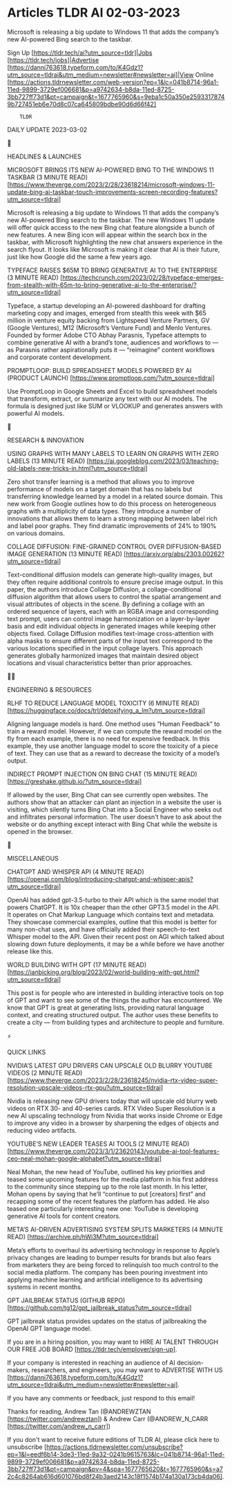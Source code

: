 # Articles TLDR AI 02-03-2023

Microsoft is releasing a big update to Windows 11 that adds the
company’s new AI-powered Bing search to the taskbar.  

Sign Up [https://tldr.tech/ai?utm_source=tldr]|Jobs
[https://tldr.tech/jobs]|Advertise
[https://danni763618.typeform.com/to/K4Gdz1?utm_source=tldrai&utm_medium=newsletter#newsletter=ai]|View
Online
[https://actions.tldrnewsletter.com/web-version?ep=1&lc=041b8714-96a1-11ed-9899-3729ef006681&p=a9742634-b8da-11ed-8725-3bb727ff73d1&pt=campaign&t=1677765960&s=9eba1c50a350e25933178749b727451eb6e70d8c07ca645809bdbe90d6d66f42]


		TLDR 

DAILY UPDATE 2023-03-02

🚀 

HEADLINES & LAUNCHES

MICROSOFT BRINGS ITS NEW AI-POWERED BING TO THE WINDOWS 11 TASKBAR (3
MINUTE READ)
[https://www.theverge.com/2023/2/28/23618214/microsoft-windows-11-update-bing-ai-taskbar-touch-improvements-screen-recording-features?utm_source=tldrai]


Microsoft is releasing a big update to Windows 11 that adds the
company’s new AI-powered Bing search to the taskbar. The new Windows
11 update will offer quick access to the new Bing chat feature
alongside a bunch of new features. A new Bing icon will appear within
the search box in the taskbar, with Microsoft highlighting the new
chat answers experience in the search flyout. It looks like Microsoft
is making it clear that AI is their future, just like how Google did
the same a few years ago. 

TYPEFACE RAISES $65M TO BRING GENERATIVE AI TO THE ENTERPRISE (3
MINUTE READ)
[https://techcrunch.com/2023/02/28/typeface-emerges-from-stealth-with-65m-to-bring-generative-ai-to-the-enterprise/?utm_source=tldrai]


Typeface, a startup developing an AI-powered dashboard for drafting
marketing copy and images, emerged from stealth this week with $65
million in venture equity backing from Lightspeed Venture Partners, GV
(Google Ventures), M12 (Microsoft’s Venture Fund) and Menlo
Ventures. Founded by former Adobe CTO Abhay Parasnis, Typeface
attempts to combine generative AI with a brand’s tone, audiences and
workflows to — as Parasnis rather aspirationally puts it —
“reimagine” content workflows and corporate content development. 

PROMPTLOOP: BUILD SPREADSHEET MODELS POWERED BY AI (PRODUCT LAUNCH)
[https://www.promptloop.com/?utm_source=tldrai] 

Use PromptLoop in Google Sheets and Excel to build spreadsheet models
that transform, extract, or summarize any text with our AI models. The
formula is designed just like SUM or VLOOKUP and generates answers
with powerful AI models. 

🧠 

RESEARCH & INNOVATION

USING GRAPHS WITH MANY LABELS TO LEARN ON GRAPHS WITH ZERO LABELS (13
MINUTE READ)
[https://ai.googleblog.com/2023/03/teaching-old-labels-new-tricks-in.html?utm_source=tldrai]


Zero shot transfer learning is a method that allows you to improve
performance of models on a target domain that has no labels but
transferring knowledge learned by a model in a related source domain.
This new work from Google outlines how to do this process on
heterogeneous graphs with a multiplicity of data types. They introduce
a number of innovations that allows them to learn a strong mapping
between label rich and label poor graphs. They find dramatic
improvements of 24% to 190% on various domains. 

COLLAGE DIFFUSION: FINE-GRAINED CONTROL OVER DIFFUSION-BASED IMAGE
GENERATION (13 MINUTE READ)
[https://arxiv.org/abs/2303.00262?utm_source=tldrai] 

Text-conditional diffusion models can generate high-quality images,
but they often require additional controls to ensure precise image
output. In this paper, the authors introduce Collage Diffusion, a
collage-conditional diffusion algorithm that allows users to control
the spatial arrangement and visual attributes of objects in the scene.
By defining a collage with an ordered sequence of layers, each with an
RGBA image and corresponding text prompt, users can control image
harmonization on a layer-by-layer basis and edit individual objects in
generated images while keeping other objects fixed. Collage Diffusion
modifies text-image cross-attention with alpha masks to ensure
different parts of the input text correspond to the various locations
specified in the input collage layers. This approach generates
globally harmonized images that maintain desired object locations and
visual characteristics better than prior approaches. 

🧑‍💻 

ENGINEERING & RESOURCES

RLHF TO REDUCE LANGUAGE MODEL TOXICITY (6 MINUTE READ)
[https://huggingface.co/docs/trl/detoxifying_a_lm?utm_source=tldrai] 

Aligning language models is hard. One method uses “Human Feedback”
to train a reward model. However, if we can compute the reward model
on the fly from each example, there is no need for expensive feedback.
In this example, they use another language model to score the toxicity
of a piece of text. They can use that as a reward to decrease the
toxicity of a model’s output. 

INDIRECT PROMPT INJECTION ON BING CHAT (15 MINUTE READ)
[https://greshake.github.io/?utm_source=tldrai] 

If allowed by the user, Bing Chat can see currently open websites. The
authors show that an attacker can plant an injection in a website the
user is visiting, which silently turns Bing Chat into a Social
Engineer who seeks out and infiltrates personal information. The user
doesn't have to ask about the website or do anything except interact
with Bing Chat while the website is opened in the browser. 

🎁 

MISCELLANEOUS

CHATGPT AND WHISPER API (4 MINUTE READ)
[https://openai.com/blog/introducing-chatgpt-and-whisper-apis?utm_source=tldrai]


OpenAI has added gpt-3.5-turbo to their API which is the same model
that powers ChatGPT. It is 10x cheaper than the other GPT3.5 model in
the API. It operates on Chat Markup Language which contains text and
metadata. They showcase commercial examples, outline that this model
is better for many non-chat uses, and have officially added their
speech-to-text Whisper model to the API. Given their recent post on
AGI which talked about slowing down future deployments, it may be a
while before we have another release like this. 

WORLD BUILDING WITH GPT (17 MINUTE READ)
[https://ianbicking.org/blog/2023/02/world-building-with-gpt.html?utm_source=tldrai]


This post is for people who are interested in building interactive
tools on top of GPT and want to see some of the things the author has
encountered. We know that GPT is great at generating lists, providing
natural language context, and creating structured output. The author
uses these benefits to create a city — from building types and
architecture to people and furniture. 

⚡ 

QUICK LINKS

NVIDIA’S LATEST GPU DRIVERS CAN UPSCALE OLD BLURRY YOUTUBE VIDEOS (2
MINUTE READ)
[https://www.theverge.com/2023/2/28/23618245/nvidia-rtx-video-super-resolution-upscale-videos-rtx-gpu?utm_source=tldrai]


Nvidia is releasing new GPU drivers today that will upscale old blurry
web videos on RTX 30- and 40-series cards. RTX Video Super Resolution
is a new AI upscaling technology from Nvidia that works inside Chrome
or Edge to improve any video in a browser by sharpening the edges of
objects and reducing video artifacts. 

YOUTUBE’S NEW LEADER TEASES AI TOOLS (2 MINUTE READ)
[https://www.theverge.com/2023/3/1/23620143/youtube-ai-tool-features-ceo-neal-mohan-google-alphabet?utm_source=tldrai]


Neal Mohan, the new head of YouTube, outlined his key priorities and
teased some upcoming features for the media platform in his first
address to the community since stepping up to the role last month. In
his letter, Mohan opens by saying that he’ll “continue to put
[creators] first” and recapping some of the recent features the
platform has added. He also teased one particularly interesting new
one: YouTube is developing generative AI tools for content creators. 

META’S AI-DRIVEN ADVERTISING SYSTEM SPLITS MARKETERS (4 MINUTE READ)
[https://archive.ph/hWi3M?utm_source=tldrai] 

Meta’s efforts to overhaul its advertising technology in response to
Apple’s privacy changes are leading to bumper results for brands but
also fears from marketers they are being forced to relinquish too much
control to the social media platform. The company has been pouring
investment into applying machine learning and artificial intelligence
to its advertising systems in recent months. 

GPT JAILBREAK STATUS (GITHUB REPO)
[https://github.com/tg12/gpt_jailbreak_status?utm_source=tldrai] 

GPT jailbreak status provides updates on the status of jailbreaking
the OpenAI GPT language model. 

If you are in a hiring position, you may want to HIRE AI TALENT
THROUGH OUR FREE JOB BOARD [https://tldr.tech/employer/sign-up]. 

If your company is interested in reaching an audience of AI
decision-makers, researchers, and engineers, you may want to ADVERTISE
WITH US
[https://danni763618.typeform.com/to/K4Gdz1?utm_source=tldrai&utm_medium=newsletter#newsletter=ai].


If you have any comments or feedback, just respond to this email! 

Thanks for reading, 
Andrew Tan (@ANDREWZTAN [https://twitter.com/andrewztan]) & Andrew
Carr (@ANDREW_N_CARR [https://twitter.com/andrew_n_carr]) 

If you don't want to receive future editions of TLDR AI, please click
here to unsubscribe
[https://actions.tldrnewsletter.com/unsubscribe?ep=1&l=eedf6b14-3de3-11ed-9a32-0241b9615763&lc=041b8714-96a1-11ed-9899-3729ef006681&p=a9742634-b8da-11ed-8725-3bb727ff73d1&pt=campaign&pv=4&spa=1677765620&t=1677765960&s=a72c4c8264ab616d601076bd8f24b3aed2143c18f1574b174a130a173cb4da06].


 
